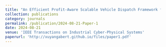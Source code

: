 ```yaml
---
title: "An Efficient Profit-Aware Scalable Vehicle Dispatch Framework for On-Demand Ridesharing"
collection: publications
category: journals
permalink: /publication/2024-08-21-Paper-1
date: 2024-08-21
venue: 'IEEE Transactions on Industrial Cyber-Physical Systems'
paperurl: 'http://xuyangabert.github.io/files/paper1.pdf'
---
```

